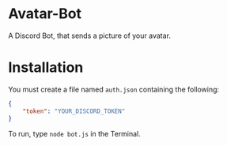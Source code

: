 # Avatar-Bot
A Discord Bot, that sends a picture of your avatar.

# Installation
You must create a file named `auth.json` containing the following:  
```json
{
    "token": "YOUR_DISCORD_TOKEN"
}
```
To run, type `node bot.js` in the Terminal.
